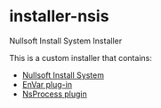 # installer-nsis
Nullsoft Install System Installer

This is a custom installer that contains:
* [Nullsoft Install System](https://sourceforge.net/projects/nsis/)
* [EnVar plug-in](https://nsis.sourceforge.io/EnVar_plug-in)
* [NsProcess plugin](https://nsis.sourceforge.io/NsProcess_plugin)
